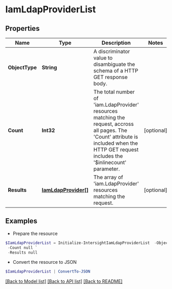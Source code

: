 # IamLdapProviderList
## Properties

Name | Type | Description | Notes
------------ | ------------- | ------------- | -------------
**ObjectType** | **String** | A discriminator value to disambiguate the schema of a HTTP GET response body. | 
**Count** | **Int32** | The total number of &#39;iam.LdapProvider&#39; resources matching the request, accross all pages. The &#39;Count&#39; attribute is included when the HTTP GET request includes the &#39;$inlinecount&#39; parameter. | [optional] 
**Results** | [**IamLdapProvider[]**](IamLdapProvider.md) | The array of &#39;iam.LdapProvider&#39; resources matching the request. | [optional] 

## Examples

- Prepare the resource
```powershell
$IamLdapProviderList = Initialize-IntersightIamLdapProviderList  -ObjectType null `
 -Count null `
 -Results null
```

- Convert the resource to JSON
```powershell
$IamLdapProviderList | ConvertTo-JSON
```

[[Back to Model list]](../README.md#documentation-for-models) [[Back to API list]](../README.md#documentation-for-api-endpoints) [[Back to README]](../README.md)

